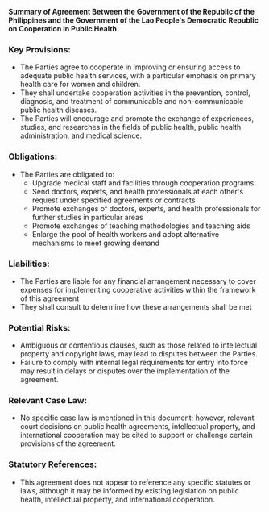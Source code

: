 **Summary of Agreement Between the Government of the Republic of the Philippines and the Government of the Lao People's Democratic Republic on Cooperation in Public Health**

### Key Provisions:

*   The Parties agree to cooperate in improving or ensuring access to adequate public health services, with a particular emphasis on primary health care for women and children.
*   They shall undertake cooperation activities in the prevention, control, diagnosis, and treatment of communicable and non-communicable public health diseases.
*   The Parties will encourage and promote the exchange of experiences, studies, and researches in the fields of public health, public health administration, and medical science.

### Obligations:

*   The Parties are obligated to:
    *   Upgrade medical staff and facilities through cooperation programs
    *   Send doctors, experts, and health professionals at each other's request under specified agreements or contracts
    *   Promote exchanges of doctors, experts, and health professionals for further studies in particular areas
    *   Promote exchanges of teaching methodologies and teaching aids
    *   Enlarge the pool of health workers and adopt alternative mechanisms to meet growing demand

### Liabilities:

*   The Parties are liable for any financial arrangement necessary to cover expenses for implementing cooperative activities within the framework of this agreement
*   They shall consult to determine how these arrangements shall be met

### Potential Risks:

*   Ambiguous or contentious clauses, such as those related to intellectual property and copyright laws, may lead to disputes between the Parties.
*   Failure to comply with internal legal requirements for entry into force may result in delays or disputes over the implementation of the agreement.

### Relevant Case Law:

*   No specific case law is mentioned in this document; however, relevant court decisions on public health agreements, intellectual property, and international cooperation may be cited to support or challenge certain provisions of the agreement.

### Statutory References:

*   This agreement does not appear to reference any specific statutes or laws, although it may be informed by existing legislation on public health, intellectual property, and international cooperation.